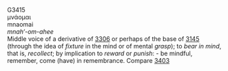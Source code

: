 <body>
  <p>G3415<br>  μνάομαι  <br> mnaomai  <br><i>mnah‘-om-ahee </i><br>Middle voice of a derivative of <a href="g3306.htm">3306</a> or perhaps of the base of <a href="g3145.htm">3145</a> (through the idea of <i>fixture</i> in the mind or of mental <i>grasp</i>); to <i>bear</i> <i>in</i> <i>mind</i>, that is, <i>recollect</i>; by implication to <i>reward</i> or <i>punish</i>: - be mindful, remember, come (have) in remembrance. Compare <a href="g3403.htm">3403</a> <br></p>
 </body>